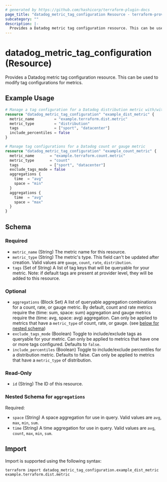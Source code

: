 ```yaml
---
# generated by https://github.com/hashicorp/terraform-plugin-docs
page_title: "datadog_metric_tag_configuration Resource - terraform-provider-datadog"
subcategory: ""
description: |-
  Provides a Datadog metric tag configuration resource. This can be used to modify tag configurations for metrics.
---
```


# datadog_metric_tag_configuration (Resource)

Provides a Datadog metric tag configuration resource. This can be used to modify tag configurations for metrics.

## Example Usage

```terraform
# Manage a tag configuration for a Datadog distribution metric with/without percentiles
resource "datadog_metric_tag_configuration" "example_dist_metric" {
  metric_name         = "example.terraform.dist.metric"
  metric_type         = "distribution"
  tags                = ["sport", "datacenter"]
  include_percentiles = false
}

# Manage tag configurations for a Datadog count or gauge metric
resource "datadog_metric_tag_configuration" "example_count_metric" {
  metric_name       = "example.terraform.count.metric"
  metric_type       = "count"
  tags              = ["sport", "datacenter"]
  exclude_tags_mode = false
  aggregations {
    time  = "avg"
    space = "min"
  }
  aggregations {
    time  = "avg"
    space = "max"
  }
}
```

<!-- schema generated by tfplugindocs -->
## Schema

### Required

- `metric_name` (String) The metric name for this resource.
- `metric_type` (String) The metric's type. This field can't be updated after creation. Valid values are `gauge`, `count`, `rate`, `distribution`.
- `tags` (Set of String) A list of tag keys that will be queryable for your metric. Note: if default tags are present at provider level, they will be added to this resource.

### Optional

- `aggregations` (Block Set) A list of queryable aggregation combinations for a count, rate, or gauge metric. By default, count and rate metrics require the (time: sum, space: sum) aggregation and gauge metrics require the (time: avg, space: avg) aggregation. Can only be applied to metrics that have a `metric_type` of count, rate, or gauge. (see [below for nested schema](#nestedblock--aggregations))
- `exclude_tags_mode` (Boolean) Toggle to include/exclude tags as queryable for your metric. Can only be applied to metrics that have one or more tags configured. Defaults to `false`.
- `include_percentiles` (Boolean) Toggle to include/exclude percentiles for a distribution metric. Defaults to false. Can only be applied to metrics that have a `metric_type` of distribution.

### Read-Only

- `id` (String) The ID of this resource.

<a id="nestedblock--aggregations"></a>
### Nested Schema for `aggregations`

Required:

- `space` (String) A space aggregation for use in query. Valid values are `avg`, `max`, `min`, `sum`.
- `time` (String) A time aggregation for use in query. Valid values are `avg`, `count`, `max`, `min`, `sum`.

## Import

Import is supported using the following syntax:

```shell
terraform import datadog_metric_tag_configuration.example_dist_metric example.terraform.dist.metric
```
